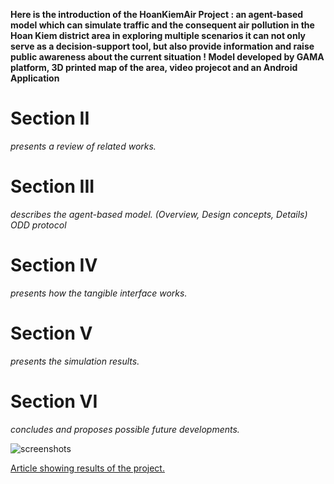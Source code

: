 **Here is the introduction of the HoanKiemAir Project : an agent-based model which can simulate traffic and the consequent air pollution in the Hoan Kiem district area
in exploring multiple scenarios
it can not only serve as a decision-support tool, but also provide information and raise public awareness about the current situation !
Model developed by GAMA platform, 3D printed map of the area, video projecot and an Android Application**
# Section II 
_presents a review of related works._
# Section III 
_describes the agent-based model. (Overview, Design concepts, Details) ODD protocol_
# Section IV 
_presents how the tangible interface works._
# Section V 
_presents the simulation results._
# Section VI 
_concludes and proposes possible future developments._

![screenshots](https://i.imgur.com/8mhaV0i.png)

[Article showing results of the project.](https://photo-cms-vovworld.zadn.vn/cw500/uploaded/vovworld/yqdxwpjwq/2019_06_14/vov5_img_1391_zsun.jpg)
